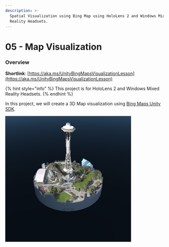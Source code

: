 ```yaml
---
description: >-
  Spatial Visualization using Bing Map using HoloLens 2 and Windows Mixed
  Reality Headsets.
---
```


# 05 - Map Visualization

### Overview

**Shortlink**: [https://aka.ms/UnityBingMapsVisualizationLesson](https://aka.ms/UnityBingMapsVisualizationLesson)

{% hint style="info" %}
This project is for HoloLens 2 and Windows Mixed Reality Headsets.
{% endhint %}

In this project, we will create a 3D Map visualization using [Bing Maps Unity SDK](https://github.com/microsoft/MapsSDK-Unity?WT.mc_id=github-mixedrealitycurriculum-ayyonet). 

![Bing Maps Visualization Example.](../../.gitbook/assets/maprenderer-cylinder.png)



